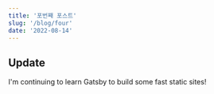 ```yaml
---
title: '포번째 포스트'
slug: '/blog/four'
date: '2022-08-14'
---
```


## Update

I'm continuing to learn Gatsby to build some fast static sites!
